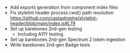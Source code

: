 - Add exports generation from component index files
- Fix stylelint header process.cwd() path resolution https://github.com/castastrophe/stylelint-header/blob/main/index.js#L79
- Set up barebones 2nd-gen testing
    - Including A11Y testing
- Set up barebones 2nd-gen Spectrum 2 token ingestion
- Write barebones 2nd-gen Badge tests

